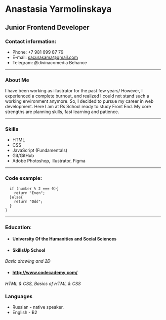 # Anastasia Yarmolinskaya
Junior Frontend Developer
---
### Contact information:
- Phone: +7 981 699 87 79
- E-mail: sacurasama@gmail.com  
- Telegram: @divinacomedia Behance
---
### About Me
I have been working as illustrator for the past few years/ However, I experienced a complete burnout, and realized I could not stand such a working environment anymore. So, I decided to pursue my career in web development. Here I am at Rs School ready to study Front End.
My core strengths are planning skills, fast learning and patience. 

---
### Skills
* HTML
* CSS 
* JavaScript (Fundamentals)
* Git/GitHub
* Adobe Photoshop, Illustrator, Figma
---

### Code example:
```function evenOrOdd(number) {
  if (number % 2 === 0){
    return "Even";
  }else{
    return "Odd";
  }
}
```

---
### Education:
* #### University Of the Humanities and Social Sciences
* #### SkillsUp School 
*Basic drawing and 2D*
* #### http://www.codecademy.com/
*HTML & CSS, Basics of HTML & CSS*


### Languages
* Russian - native speaker.
* English - B2
